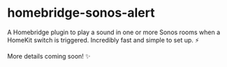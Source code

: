# homebridge-sonos-alert

A Homebridge plugin to play a sound in one or more Sonos rooms when a HomeKit switch is triggered. Incredibly fast and simple to set up. ⚡️

More details coming soon! ✨
